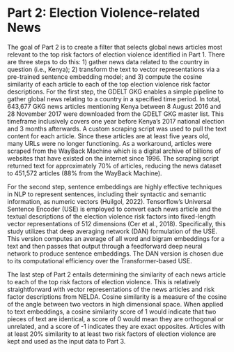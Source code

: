 # Part 2: Election Violence-related News

The goal of Part 2 is to create a filter that selects global news articles most relevant to the top risk factors of election violence identified in Part 1. There are three steps to do this: 1) gather news data related to the country in question (i.e., Kenya); 2)  transform the text to vector representations via a pre-trained sentence embedding model; and 3) compute the cosine similarity of each article to each of the top election violence risk factor descriptions. For the first step, the GDELT GKG enables a simple pipeline to gather global news relating to a country in a specified time period. In total, 643,677 GKG news articles mentioning Kenya between 8 August 2016 and 28 November 2017 were downloaded from the GDELT GKG master list. This timeframe inclusively covers one year before Kenya’s 2017 national election and 3 months afterwards. A custom scraping script was used to pull the text content for each article. Since these articles are at least five years old, many URLs were no longer functioning. As a workaround, articles were scraped from the WayBack Machine which is a digital archive of billions of websites that have existed on the internet since 1996. The scraping script returned text for approximately 70% of articles, reducing the news dataset to 451,572 articles (88% from the WayBack Machine).

For the second step, sentence embeddings are highly effective techniques in NLP to represent sentences, including their syntactic and semantic information, as numeric vectors (Huilgol, 2022). Tensorflow’s Universal Sentence Encoder (USE) is employed to convert each news article and the textual descriptions of the election violence risk factors into fixed-length vector representations of 512 dimensions (Cer et al., 2018). Specifically, this study utilizes that deep averaging network (DAN) formulation of the USE. This version computes an average of all word and bigram embeddings for a text and then passes that output through a feedforward deep neural network to produce sentence embeddings. The DAN version is chosen due to its computational efficiency over the Transformer-based USE. 

The last step of Part 2 entails determining the similarity of each news article to each of the top risk factors of election violence. This is relatively straightforward with vector representations of the news articles and risk factor descriptions from NELDA. Cosine similarity is a measure of the cosine of the angle between two vectors in high dimensional space. When applied to text embeddings, a cosine similarity score of 1 would indicate that two pieces of text are identical, a score of 0 would mean they are orthogonal or unrelated, and a score of -1 indicates they are exact opposites. Articles with at least 20% similarity to at least two risk factors of election violence are kept and used as the input data to Part 3.   
